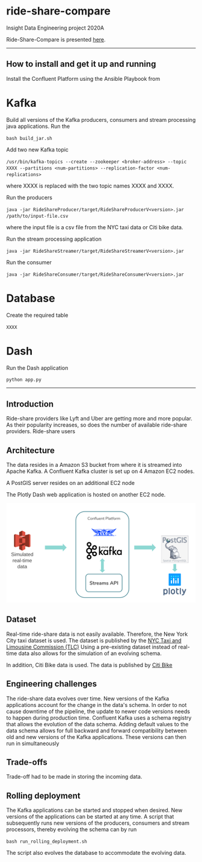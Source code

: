 # ride-share-compare
Insight Data Engineering project 2020A


Ride-Share-Compare is presented [here](https://docs.google.com/presentation/d/1tzfh4vnOFDyHu2FrjZmUu_YrsaVfcyU1XYJdBHj6pCk/edit#slide=id.p).

<hr/>

## How to install and get it up and running

Install the Confluent Platform using the Ansible Playbook from

# Kafka

Build all versions of the Kafka producers, consumers and stream processing java applications. Run the

```bash build_jar.sh```

Add two new Kafka topic

```/usr/bin/kafka-topics --create --zookeeper <broker-address> --topic XXXX --partitions <num-partitions> --replication-factor <num-replications>```

where XXXX is replaced with the two topic names XXXX and XXXX.



Run the producers

```java -jar RideShareProducer/target/RideShareProducerV<version>.jar /path/to/input-file.csv```

where the input file is a csv file from the NYC taxi data or Citi bike data.

Run the stream processing application

```java -jar RideShareStreamer/target/RideShareStreamerV<version>.jar```

Run the consumer

```java -jar RideShareConsumer/target/RideShareConsumerV<version>.jar```


# Database

Create the required table

```XXXX```

# Dash

Run the Dash application

```python
python app.py
```

<hr/>

## Introduction

Ride-share providers like Lyft and Uber are getting more and more popular. As their popularity increases, so does the number of available ride-share providers. Ride-share users 


## Architecture

The data resides in a Amazon S3 bucket from where it is streamed into Apache Kafka. A Confluent Kafka cluster is set up on 4 Amazon EC2 nodes. 

A PostGIS server resides on an additional EC2 node

The Plotly Dash web application is hosted on another EC2 node.

![alt text](/images/pipeline.png "Pipeline")

## Dataset

Real-time ride-share data is not easily available. Therefore, the New York City taxi dataset is used. The dataset is published by the [NYC Taxi and Limousine Commission (TLC)](https://www1.nyc.gov/site/tlc/about/tlc-trip-record-data.page)
Using a pre-existing dataset instead of real-time data also allows for the simulation of an evolving schema. 

In addition, Citi Bike data is used. The data is published by [Citi Bike](https://www.citibikenyc.com/system-data)


## Engineering challenges

The ride-share data evolves over time. New versions of the Kafka applications account for the change in the data's schema. In order to not cause downtime of the pipeline, the update to newer code versions needs to happen during production time. Confluent Kafka uses a schema registry that allows the evolution of the data schema. Adding default values to the data schema allows for full backward and forward compatibility between old and new versions of the Kafka applications. These versions can then run in simultaneously


## Trade-offs

Trade-off had to be made in storing the incoming data. 


## Rolling deployment

The Kafka applications can be started and stopped when desired. New versions of the applications can be started at any time. A script that subsequently runs new versions of the producers, consumers and stream processors, thereby evolving the schema can by run

```bash run_rolling_deployment.sh```

The script also evolves the database to accommodate the evolving data.

